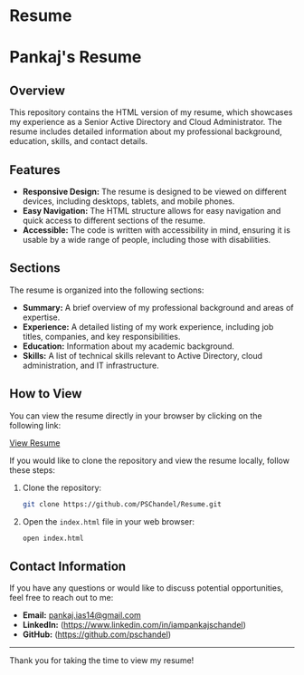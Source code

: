 # Resume
# Pankaj's Resume

## Overview

This repository contains the HTML version of my resume, which showcases my experience as a Senior Active Directory and Cloud Administrator. The resume includes detailed information about my professional background, education, skills, and contact details.

## Features

- **Responsive Design:** The resume is designed to be viewed on different devices, including desktops, tablets, and mobile phones.
- **Easy Navigation:** The HTML structure allows for easy navigation and quick access to different sections of the resume.
- **Accessible:** The code is written with accessibility in mind, ensuring it is usable by a wide range of people, including those with disabilities.

## Sections

The resume is organized into the following sections:

- **Summary:** A brief overview of my professional background and areas of expertise.
- **Experience:** A detailed listing of my work experience, including job titles, companies, and key responsibilities.
- **Education:** Information about my academic background.
- **Skills:** A list of technical skills relevant to Active Directory, cloud administration, and IT infrastructure.

## How to View

You can view the resume directly in your browser by clicking on the following link:

[View Resume](https://pschandel.github.io/Resume/)

If you would like to clone the repository and view the resume locally, follow these steps:

1. Clone the repository:
    ```bash
    git clone https://github.com/PSChandel/Resume.git
    ```

2. Open the `index.html` file in your web browser:
    ```bash
    open index.html
    ```

## Contact Information

If you have any questions or would like to discuss potential opportunities, feel free to reach out to me:

- **Email:** pankaj.ias14@gmail.com
- **LinkedIn:** (https://www.linkedin.com/in/iampankajschandel)
- **GitHub:** (https://github.com/pschandel)

---

Thank you for taking the time to view my resume!

